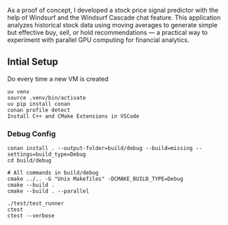 As a proof of concept, I developed a stock price signal predictor with the help of Windsurf and the Windsurf Cascade chat feature. This application analyzes historical stock data using moving averages to generate simple but effective buy, sell, or hold recommendations — a practical way to experiment with parallel GPU computing for financial analytics.

## Intial Setup

Do every time a new VM is created

    uv venv
    source .venv/bin/activate
    uv pip install conan
    conan profile detect
    Install C++ and CMake Extensions in VSCode



### Debug Config

    conan install . --output-folder=build/debug --build=missing --settings=build_type=Debug
    cd build/debug 
    
    # All commands in build/debug
    cmake ../.. -G "Unix Makefiles" -DCMAKE_BUILD_TYPE=Debug
    cmake --build .
    cmake --build . --parallel

    ./test/test_runner
    ctest
    ctest --verbose